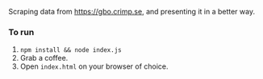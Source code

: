 Scraping data from https://gbo.crimp.se, and presenting it in a better way.

### To run
1. `npm install && node index.js`
2. Grab a coffee.
3. Open `index.html` on your browser of choice.
